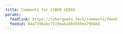 ```yaml
---
title: Comments for CYBER GEEKS
params:
  feedlink: https://cybergeeks.tech/comments/feed/
  feedid: 04e7396abc7119aaba66d569ea7956b5
---
```

